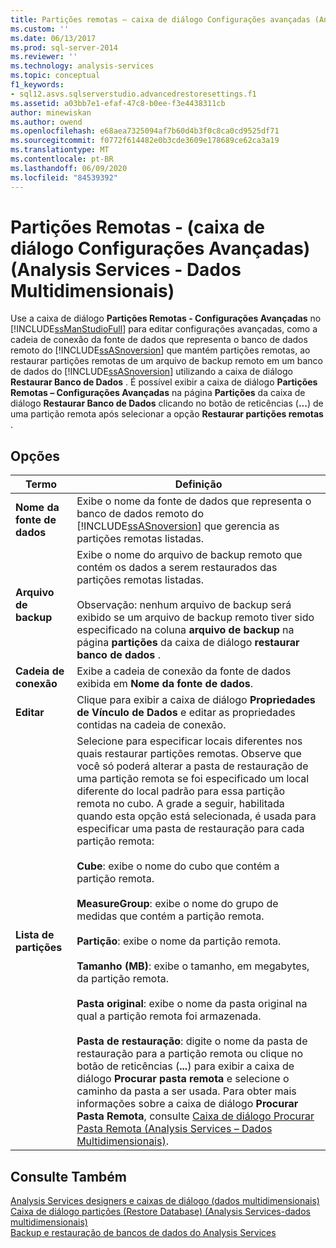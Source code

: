 ```yaml
---
title: Partições remotas – caixa de diálogo Configurações avançadas (Analysis Services-dados multidimensionais) | Microsoft Docs
ms.custom: ''
ms.date: 06/13/2017
ms.prod: sql-server-2014
ms.reviewer: ''
ms.technology: analysis-services
ms.topic: conceptual
f1_keywords:
- sql12.asvs.sqlserverstudio.advancedrestoresettings.f1
ms.assetid: a03bb7e1-efaf-47c8-b0ee-f3e4438311cb
author: minewiskan
ms.author: owend
ms.openlocfilehash: e68aea7325094af7b60d4b3f0c8ca0cd9525df71
ms.sourcegitcommit: f0772f614482e0b3cde3609e178689ce62ca3a19
ms.translationtype: MT
ms.contentlocale: pt-BR
ms.lasthandoff: 06/09/2020
ms.locfileid: "84539392"
---
```

# <a name="remote-partitions---advanced-settings-dialog-box-analysis-services---multidimensional-data"></a>Partições Remotas - (caixa de diálogo Configurações Avançadas) (Analysis Services - Dados Multidimensionais)
  Use a caixa de diálogo **Partições Remotas - Configurações Avançadas** no [!INCLUDE[ssManStudioFull](../includes/ssmanstudiofull-md.md)] para editar configurações avançadas, como a cadeia de conexão da fonte de dados que representa o banco de dados remoto do [!INCLUDE[ssASnoversion](../includes/ssasnoversion-md.md)] que mantém partições remotas, ao restaurar partições remotas de um arquivo de backup remoto em um banco de dados do [!INCLUDE[ssASnoversion](../includes/ssasnoversion-md.md)] utilizando a caixa de diálogo **Restaurar Banco de Dados** . É possível exibir a caixa de diálogo **Partições Remotas – Configurações Avançadas** na página **Partições** da caixa de diálogo **Restaurar Banco de Dados** clicando no botão de reticências (**...**) de uma partição remota após selecionar a opção **Restaurar partições remotas** .  
  
## <a name="options"></a>Opções  
  
|Termo|Definição|  
|----------|----------------|  
|**Nome da fonte de dados**|Exibe o nome da fonte de dados que representa o banco de dados remoto do [!INCLUDE[ssASnoversion](../includes/ssasnoversion-md.md)] que gerencia as partições remotas listadas.|  
|**Arquivo de backup**|Exibe o nome do arquivo de backup remoto que contém os dados a serem restaurados das partições remotas listadas.<br /><br /> Observação: nenhum arquivo de backup será exibido se um arquivo de backup remoto tiver sido especificado na coluna **arquivo de backup** na página **partições** da caixa de diálogo **restaurar banco de dados** .|  
|**Cadeia de conexão**|Exibe a cadeia de conexão da fonte de dados exibida em **Nome da fonte de dados**.|  
|**Editar**|Clique para exibir a caixa de diálogo **Propriedades de Vínculo de Dados** e editar as propriedades contidas na cadeia de conexão.|  
|**Lista de partições**|Selecione para especificar locais diferentes nos quais restaurar partições remotas. Observe que você só poderá alterar a pasta de restauração de uma partição remota se foi especificado um local diferente do local padrão para essa partição remota no cubo. A grade a seguir, habilitada quando esta opção está selecionada, é usada para especificar uma pasta de restauração para cada partição remota:<br /><br /> **Cube**: exibe o nome do cubo que contém a partição remota.<br /><br /> **MeasureGroup**: exibe o nome do grupo de medidas que contém a partição remota.<br /><br /> **Partição**: exibe o nome da partição remota.<br /><br /> **Tamanho (MB)**: exibe o tamanho, em megabytes, da partição remota.<br /><br /> **Pasta original**: exibe o nome da pasta original na qual a partição remota foi armazenada.<br /><br /> **Pasta de restauração**: digite o nome da pasta de restauração para a partição remota ou clique no botão de reticências (**...**) para exibir a caixa de diálogo **Procurar pasta remota** e selecione o caminho da pasta a ser usada. Para obter mais informações sobre a caixa de diálogo **Procurar Pasta Remota**, consulte [Caixa de diálogo Procurar Pasta Remota &#40;Analysis Services – Dados Multidimensionais&#41;](browse-for-remote-folder-dialog-box-analysis-services-multidimensional-data.md).|  
  
## <a name="see-also"></a>Consulte Também  
 [Analysis Services designers e caixas de diálogo &#40;dados multidimensionais&#41;](analysis-services-designers-and-dialog-boxes-multidimensional-data.md)   
 [Caixa de diálogo partições &#40;Restore Database&#41; &#40;Analysis Services-dados multidimensionais&#41;](partitions-restore-database-dialog-box-analysis-services-multidimensional-data.md)   
 [Backup e restauração de bancos de dados do Analysis Services](multidimensional-models/backup-and-restore-of-analysis-services-databases.md)  
  
  
